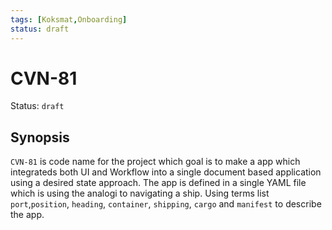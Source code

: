 ```yaml
---
tags: [Koksmat,Onboarding]
status: draft
---
```

# CVN-81

Status: `draft`

## Synopsis
`CVN-81` is code name for the project which goal is to make a  app which integrateds both UI and Workflow into a single document based application using a desired state approach. The app is defined in a single YAML file which is using the analogi to navigating a ship. Using terms list `port`,`position`, `heading`, `container`, `shipping`, `cargo` and `manifest` to describe the app.